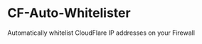 CF-Auto-Whitelister
===================

Automatically whitelist CloudFlare IP addresses on your Firewall
